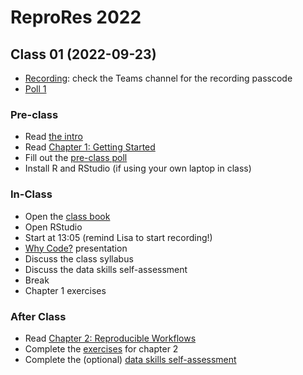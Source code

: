 # ReproRes 2022

## Class 01 (2022-09-23)

* [Recording](): check the Teams channel for the recording passcode
* [Poll 1](https://debruine.github.io/reprores_2022/polls/poll-01.html)

### Pre-class 

- Read [the intro](https://psyteachr.github.io/reprores-v3/) 
- Read [Chapter 1: Getting Started](https://psyteachr.github.io/reprores-v3/intro.html) 
- Fill out the [pre-class poll](https://forms.gle/m6MuVqLpxoakyCGk7)
- Install R and RStudio (if using your own laptop in class)

### In-Class

- Open the [class book](https://psyteachr.github.io/reprores-v3/)
- Open RStudio 
- Start at 13:05 (remind Lisa to start recording!)
- [Why Code?](https://debruine.github.io/why-code/) presentation
- Discuss the class syllabus
- Discuss the data skills self-assessment
- Break
- Chapter 1 exercises


### After Class

- Read [Chapter 2: Reproducible Workflows](https://psyteachr.github.io/reprores-v3/repro.html)
- Complete the [exercises](https://psyteachr.github.io/reprores-v3/exercises.html) for chapter 2
- Complete the (optional) [data skills self-assessment](https://moodle.gla.ac.uk/mod/assign/view.php?id=3103593)
